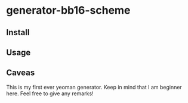 # generator-bb16-scheme

## Install

## Usage

## Caveas

This is my first ever yeoman generator. Keep in mind that I am beginner here. Feel free to give any remarks!
